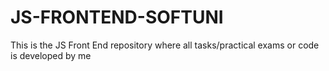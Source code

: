 # JS-FRONTEND-SOFTUNI
This is the JS Front End repository where all tasks/practical exams or code is developed by me
